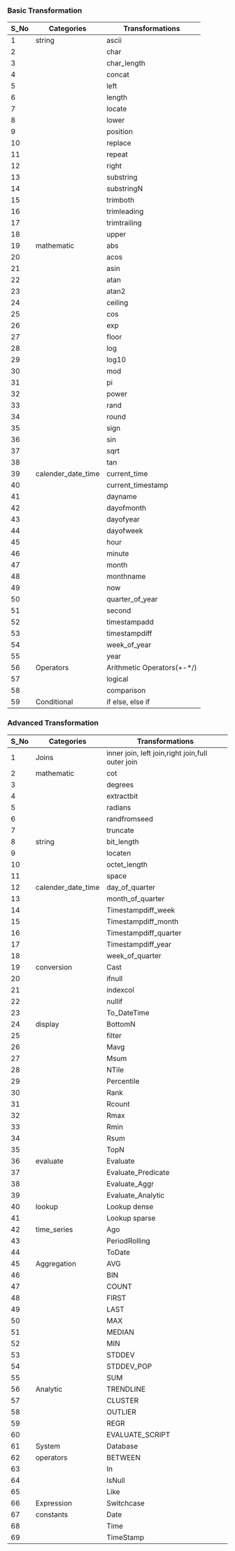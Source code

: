 ### Basic Transformation 

S_No|	Categories	|Transformations|                               
----|---------------|----------------|
1	|string	       |   ascii|
2	|	           |  char|
3	|	           | char_length|
4	|	           | concat|
5	|	           | left|
6	|	           | length|
7	|	           | locate|
8	|	           | lower|
9	|	           | position|
10	|	           | replace|
11	|	           | repeat|
12	|	           |right|
13	|	           |substring|
14	|	           |substringN|
15	|	           |trimboth|
16	|	           |trimleading|
17	|	           |trimtrailing|
18	|	           |upper|
19	|mathematic	|abs|
20	|	|acos|
21	|	|asin|
22	|	|atan|
23	|	|atan2|
24	|	|ceiling|
25	|	|cos|
26	|	|exp|
27	|	|floor|
28	|	|log|
29	|	|log10|
30	|	|mod|
31	|	|pi|
32	|	|power|
33	|	|rand|
34	|	|round|
35	|	|sign|
36	|	|sin|
37	|	|sqrt|
38	|	|tan|
39	|calender_date_time	|current_time|
40	|	|current_timestamp|
41	|	|dayname|
42	|	|dayofmonth|
43	|	|dayofyear|
44	|	|dayofweek|
45	|	|hour|
46	|	|minute|
47	|	|month|
48	|	|monthname|
49	|	|now|
50	|	|quarter_of_year|
51	|	|second|
52	|	|timestampadd|
53	|	|timestampdiff|
54	|	|week_of_year|
55	|	|year|
56	|Operators	|Arithmetic Operators(+-*/)|
57	|	|logical|
58	|	|comparison|
59	|Conditional	|if else, else if|

### Advanced Transformation 

S_No|	Categories|		Transformations|	
----|----------------|--------------------|
1|	Joins|	inner join, left join,right join,full outer join|
2|	mathematic	|	cot|	
3|		|	degrees|	
4|		|	extractbit|	
5|		|	radians|	
6|		|	randfromseed|	
7|		|	truncate|	
8|	string|		bit_length|	
9|		|	locaten|	
10|		|	octet_length|	
11|		|	space|	
12|	calender_date_time|day_of_quarter|	
13|		|	month_of_quarter|	
14|		|	Timestampdiff_week|	
15|		|	Timestampdiff_month|	
16|		|	Timestampdiff_quarter|	
17|		|	Timestampdiff_year|	
18|		|	week_of_quarter|	
19|	conversion	|	Cast|	
20|	|ifnull|	
21|		|	indexcol|	
22|		|	nullif|	
23|		|	To_DateTime|	
24|	display	|	BottomN|	
25|		|	filter|	
26|		|	Mavg|	
27|		|	Msum|	
28|		|	NTile|	
29|		|	Percentile|	
30|		|	Rank|	
31|		|	Rcount|	
32|		|	Rmax|	
33|		|	Rmin|	
34|		|	Rsum|	
35|		|	TopN|	
36|	evaluate	|	Evaluate|	
37|		|	Evaluate_Predicate|	
38|		|	Evaluate_Aggr|	
39|		|	Evaluate_Analytic|	
40|	lookup	|	Lookup dense|	
41|		|	Lookup sparse|	
42|	time_series	|	Ago|	
43|		|	PeriodRolling|	
44|		|	ToDate|	
45|	Aggregation	|	AVG|	
46|		|	BIN|	
47|		|	COUNT|	
48|		|	FIRST|	
49|		|	LAST|	
50|		|	MAX|	
51|		|	MEDIAN|	
52|		|	MIN|	
53|		|	STDDEV|	
54|		|	STDDEV_POP|	
55|			|	SUM|
56|		Analytic	|TRENDLINE|
57|			|CLUSTER|
58|			|OUTLIER|
59|			|REGR|
60|			|EVALUATE_SCRIPT|
61|		System	|Database|
62|		operators|	BETWEEN|
63|			|In|
64|			|IsNull|
65|			|Like|
66|		Expression	|Switchcase|
67|		constants|	Date|
68|			|Time|
69|			|TimeStamp|

